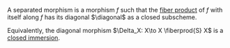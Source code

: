 A separated morphism is a morphism $f$ such that the [fiber product](fiber%20product) of $f$ with itself along $f$ has its diagonal $\diagonal$ as a closed subscheme.

Equivalently, the diagonal morphism $\Delta_X: X\to X \fiberprod{S} X$ is a [closed immersion](closed%20immersion).